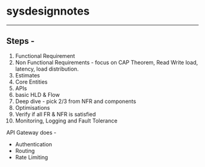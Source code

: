 # sysdesignnotes

---

## Steps - 

1. Functional Requirement
2. Non Functional Requirements - focus on CAP Theorem, Read Write load, latency, load distribution.
3. Estimates 
4. Core Entities
5. APIs
6. basic HLD & Flow
7. Deep dive - pick 2/3 from NFR and components
8. Optimisations
9. Verify if all FR & NFR is satisfied
10. Monitoring, Logging and Fault Tolerance



API Gateway does - 
- Authentication
- Routing
- Rate Limiting
